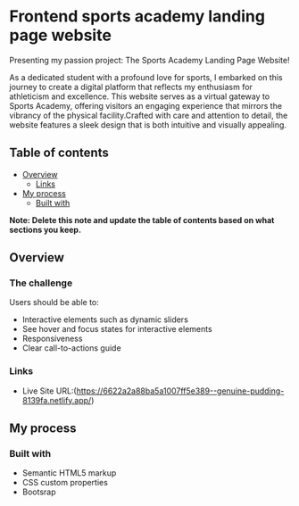 # Frontend sports academy landing page website

Presenting my passion project: The Sports Academy Landing Page Website!

As a dedicated student with a profound love for sports, I embarked on this journey to create a digital platform that reflects my enthusiasm for athleticism and excellence. This website serves as a virtual gateway to Sports Academy, offering visitors an engaging experience that mirrors the vibrancy of the physical facility.Crafted with care and attention to detail, the website features a sleek design that is both intuitive and visually appealing. 

## Table of contents

- [Overview](#overview)
  - [Links](#links)
- [My process](#my-process)
  - [Built with](#built-with)

**Note: Delete this note and update the table of contents based on what sections you keep.**

## Overview

### The challenge

Users should be able to:

- Interactive elements such as dynamic sliders
- See hover and focus states for interactive elements
- Responsiveness
- Clear call-to-actions guide 

### Links

- Live Site URL:(https://6622a2a88ba5a1007ff5e389--genuine-pudding-8139fa.netlify.app/)

## My process

### Built with

- Semantic HTML5 markup
- CSS custom properties
- Bootsrap
  
